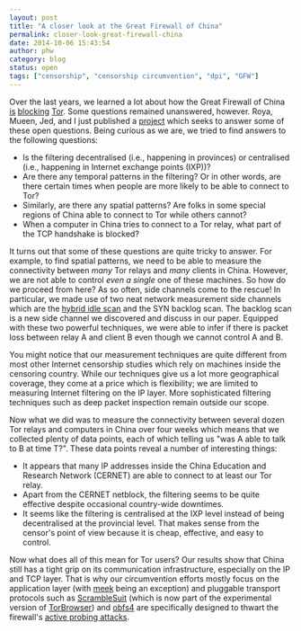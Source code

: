 ```yaml
---
layout: post
title: "A closer look at the Great Firewall of China"
permalink: closer-look-great-firewall-china
date: 2014-10-06 15:43:54
author: phw
category: blog
status: open
tags: ["censorship", "censorship circumvention", "dpi", "GFW"]
---
```


Over the last years, we learned a lot about how the Great Firewall of China [is](https://blog.torproject.org/blog/knock-knock-knockin-bridges-doors) [blocking](http://www.cs.kau.se/philwint/gfw/) [Tor](http://arxiv.org/pdf/1312.5739v1.pdf). Some questions remained unanswered, however. Roya, Mueen, Jed, and I just published a [project](http://www.cs.unm.edu/~royaen/gfw/) which seeks to answer some of these open questions. Being curious as we are, we tried to find answers to the following questions:

-   Is the filtering decentralised (i.e., happening in provinces) or centralised (i.e., happening in Internet exchange points (IXP))?
-   Are there any temporal patterns in the filtering? Or in other words, are there certain times when people are more likely to be able to connect to Tor?
-   Similarly, are there any spatial patterns? Are folks in some special regions of China able to connect to Tor while others cannot?
-   When a computer in China tries to connect to a Tor relay, what part of the TCP handshake is blocked?

It turns out that some of these questions are quite tricky to answer. For example, to find spatial patterns, we need to be able to measure the connectivity between *many* Tor relays and *many* clients in China. However, we are not able to control *even a single* one of these machines. So how do we proceed from here? As so often, side channels come to the rescue! In particular, we made use of two neat network measurement side channels which are the [hybrid idle scan](http://arxiv.org/pdf/1312.5739v1.pdf) and the SYN backlog scan. The backlog scan is a new side channel we discovered and discuss in our paper. Equipped with these two powerful techniques, we were able to infer if there is packet loss between relay A and client B even though we cannot control A and B.

You might notice that our measurement techniques are quite different from most other Internet censorship studies which rely on machines inside the censoring country. While our techniques give us a lot more geographical coverage, they come at a price which is flexibility; we are limited to measuring Internet filtering on the IP layer. More sophisticated filtering techniques such as deep packet inspection remain outside our scope.

Now what we did was to measure the connectivity between several dozen Tor relays and computers in China over four weeks which means that we collected plenty of data points, each of which telling us "was A able to talk to B at time T?". These data points reveal a number of interesting things:

-   It appears that many IP addresses inside the China Education and Research Network (CERNET) are able to connect to at least our Tor relay.
-   Apart from the CERNET netblock, the filtering seems to be quite effective despite occasional country-wide downtimes.
-   It seems like the filtering is centralised at the IXP level instead of being decentralised at the provincial level. That makes sense from the censor's point of view because it is cheap, effective, and easy to control.

Now what does all of this mean for Tor users? Our results show that China still has a tight grip on its communication infrastructure, especially on the IP and TCP layer. That is why our circumvention efforts mostly focus on the application layer (with [meek](https://trac.torproject.org/projects/tor/wiki/doc/meek) being an exception) and pluggable transport protocols such as [ScrambleSuit](http://www.cs.kau.se/philwint/scramblesuit/) (which is now part of the experimental version of [TorBrowser](https://www.torproject.org/projects/torbrowser.html.en#downloads-alpha)) and [obfs4](https://gitweb.torproject.org/pluggable-transports/obfs4.git) are specifically designed to thwart the firewall's [active probing attacks](http://www.cs.kau.se/philwint/gfw/).
